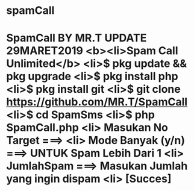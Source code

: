 # spamCall
# SpamCall BY MR.T UPDATE 29MARET2019 &lt;b>&lt;li>Spam Call Unlimited&lt;/b> &lt;li>$ pkg update &amp;&amp; pkg upgrade &lt;li>$ pkg install php &lt;li>$ pkg install git &lt;li>$ git clone https://github.com/MR.T/SpamCall &lt;li>$ cd SpamSms &lt;li>$ php SpamCall.php &lt;li> Masukan No Target ===>  &lt;li> Mode Banyak (y/n) ===> UNTUK Spam Lebih Dari 1 &lt;li> JumlahSpam ===> Masukan Jumlah yang ingin dispam &lt;li> [Succes]
